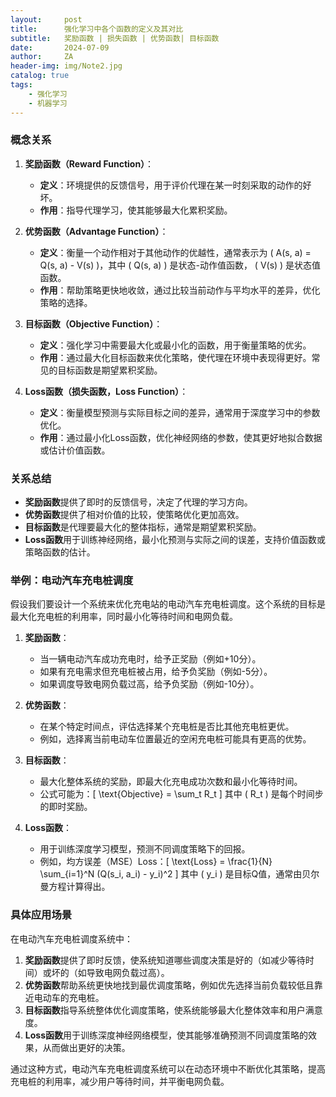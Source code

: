 ```yaml
---
layout:     post
title:      强化学习中各个函数的定义及其对比
subtitle:   奖励函数 | 损失函数 | 优势函数| 目标函数
date:       2024-07-09
author:     ZA
header-img: img/Note2.jpg
catalog: true
tags:
    - 强化学习
    - 机器学习
---
```


### 概念关系

1. **奖励函数（Reward Function）**：
   - **定义**：环境提供的反馈信号，用于评价代理在某一时刻采取的动作的好坏。
   - **作用**：指导代理学习，使其能够最大化累积奖励。

2. **优势函数（Advantage Function）**：
   - **定义**：衡量一个动作相对于其他动作的优越性，通常表示为 \( A(s, a) = Q(s, a) - V(s) \)，其中 \( Q(s, a) \) 是状态-动作值函数， \( V(s) \) 是状态值函数。
   - **作用**：帮助策略更快地收敛，通过比较当前动作与平均水平的差异，优化策略的选择。

3. **目标函数（Objective Function）**：
   - **定义**：强化学习中需要最大化或最小化的函数，用于衡量策略的优劣。
   - **作用**：通过最大化目标函数来优化策略，使代理在环境中表现得更好。常见的目标函数是期望累积奖励。

4. **Loss函数（损失函数，Loss Function）**：
   - **定义**：衡量模型预测与实际目标之间的差异，通常用于深度学习中的参数优化。
   - **作用**：通过最小化Loss函数，优化神经网络的参数，使其更好地拟合数据或估计价值函数。

### 关系总结

- **奖励函数**提供了即时的反馈信号，决定了代理的学习方向。
- **优势函数**提供了相对价值的比较，使策略优化更加高效。
- **目标函数**是代理要最大化的整体指标，通常是期望累积奖励。
- **Loss函数**用于训练神经网络，最小化预测与实际之间的误差，支持价值函数或策略函数的估计。

### 举例：电动汽车充电桩调度

假设我们要设计一个系统来优化充电站的电动汽车充电桩调度。这个系统的目标是最大化充电桩的利用率，同时最小化等待时间和电网负载。

1. **奖励函数**：
   - 当一辆电动汽车成功充电时，给予正奖励（例如+10分）。
   - 如果有充电需求但充电桩被占用，给予负奖励（例如-5分）。
   - 如果调度导致电网负载过高，给予负奖励（例如-10分）。

2. **优势函数**：
   - 在某个特定时间点，评估选择某个充电桩是否比其他充电桩更优。
   - 例如，选择离当前电动车位置最近的空闲充电桩可能具有更高的优势。

3. **目标函数**：
   - 最大化整体系统的奖励，即最大化充电成功次数和最小化等待时间。
   - 公式可能为：\[ \text{Objective} = \sum_t R_t \]
     其中 \( R_t \) 是每个时间步的即时奖励。

4. **Loss函数**：
   - 用于训练深度学习模型，预测不同调度策略下的回报。
   - 例如，均方误差（MSE）Loss：\[ \text{Loss} = \frac{1}{N} \sum_{i=1}^N (Q(s_i, a_i) - y_i)^2 \]
     其中 \( y_i \) 是目标Q值，通常由贝尔曼方程计算得出。

### 具体应用场景

在电动汽车充电桩调度系统中：

1. **奖励函数**提供了即时反馈，使系统知道哪些调度决策是好的（如减少等待时间）或坏的（如导致电网负载过高）。
2. **优势函数**帮助系统更快地找到最优调度策略，例如优先选择当前负载较低且靠近电动车的充电桩。
3. **目标函数**指导系统整体优化调度策略，使系统能够最大化整体效率和用户满意度。
4. **Loss函数**用于训练深度神经网络模型，使其能够准确预测不同调度策略的效果，从而做出更好的决策。

通过这种方式，电动汽车充电桩调度系统可以在动态环境中不断优化其策略，提高充电桩的利用率，减少用户等待时间，并平衡电网负载。
